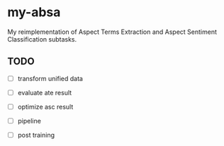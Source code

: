 # my-absa
My reimplementation of Aspect Terms Extraction and Aspect Sentiment Classification subtasks.

## TODO

- [ ] transform unified data
- [ ] evaluate ate result
- [ ] optimize asc result
- [ ] pipeline
- [ ] post training

